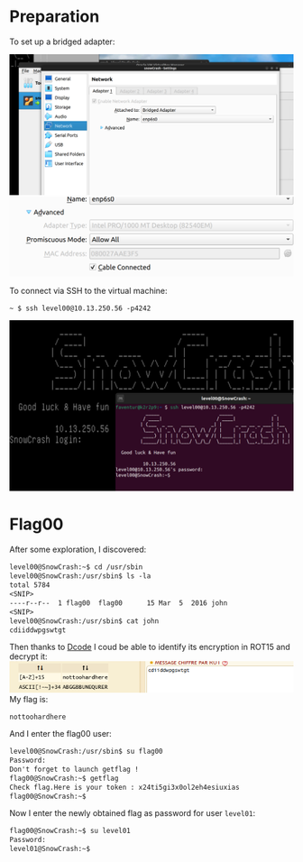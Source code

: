 # Preparation

To set up a bridged adapter:

![bridged_adapter](image.png)
![bridged_adapter](image-1.png)

To connect via SSH to the virtual machine:
```
~ $ ssh level00@10.13.250.56 -p4242
```

![ssh-connection](image-2.png)

# Flag00

After some exploration, I discovered:
```
level00@SnowCrash:~$ cd /usr/sbin
level00@SnowCrash:/usr/sbin$ ls -la
total 5784
<SNIP>
----r--r--  1 flag00  flag00      15 Mar  5  2016 john
<SNIP>
level00@SnowCrash:/usr/sbin$ cat john
cdiiddwpgswtgt
```
Then thanks to [Dcode](https://www.dcode.fr/chiffre-rot) I coud be able to identify its encryption in ROT15 and decrypt it:
![password](./20240307223508.png)
My flag is:
```
nottoohardhere
```
And I enter the flag00 user:
```
level00@SnowCrash:/usr/sbin$ su flag00
Password:
Don't forget to launch getflag !
flag00@SnowCrash:~$ getflag
Check flag.Here is your token : x24ti5gi3x0ol2eh4esiuxias
flag00@SnowCrash:~$
```
Now I enter the newly obtained flag as password for user `level01`:
```
flag00@SnowCrash:~$ su level01
Password:
level01@SnowCrash:~$